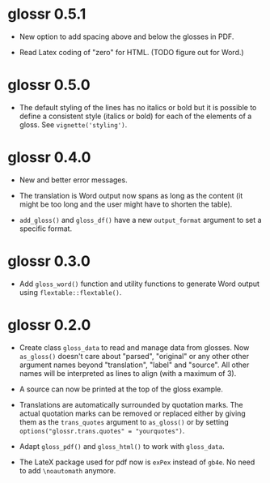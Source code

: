 # glossr 0.5.1

- New option to add spacing above and below the glosses in PDF.

- Read Latex coding of "zero" for HTML. (TODO figure out for Word.)

# glossr 0.5.0

- The default styling of the lines has no italics or bold but it is possible to define a consistent style (italics or bold) for each of the elements of a gloss. See `vignette('styling')`.

# glossr 0.4.0

- New and better error messages.

- The translation is Word output now spans as long as the content (it might be too long and the user might have to shorten the table).

- `add_gloss()` and `gloss_df()` have a new `output_format` argument to set a specific format.

# glossr 0.3.0

- Add `gloss_word()` function and utility functions to generate Word output using `flextable::flextable()`.

# glossr 0.2.0

- Create class `gloss_data` to read and manage data from glosses.
Now `as_gloss()` doesn't care about "parsed", "original" or any other other
argument names beyond "translation", "label" and "source". All other names will
be interpreted as lines to align (with a maximum of 3).

- A source can now be printed at the top of the gloss example.

- Translations are automatically surrounded by quotation marks. The actual quotation marks can be removed or replaced either by giving them as the `trans_quotes` argument to `as_gloss()` or by setting `options("glossr.trans.quotes" = "yourquotes")`.

- Adapt `gloss_pdf()` and `gloss_html()` to work with `gloss_data`.

- The LateX package used for pdf now is `exPex` instead of `gb4e`. No need to add `\noautomath` anymore.
